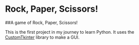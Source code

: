 # Rock, Paper, Scissors!

##A game of Rock, Paper, Scissors!

This is the first project in my journey to learn Python. It uses the [CustomTkinter](https://github.com/TomSchimansky/CustomTkinter) library to make a GUI.
